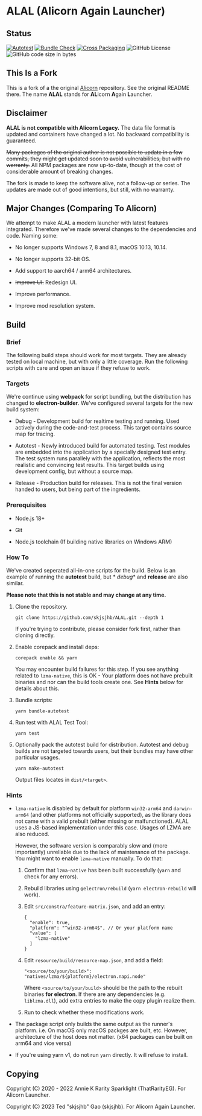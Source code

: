 # ALAL (Alicorn Again Launcher)

## Status

[![Autotest](https://github.com/skjsjhb/ALAL/actions/workflows/test.yml/badge.svg)](https://github.com/skjsjhb/ALAL/actions/workflows/test.yml)
[![Bundle Check](https://github.com/skjsjhb/ALAL/actions/workflows/bundle.yml/badge.svg)](https://github.com/skjsjhb/ALAL/actions/workflows/bundle.yml)
[![Cross Packaging](https://github.com/skjsjhb/ALAL/actions/workflows/package.yml/badge.svg)](https://github.com/skjsjhb/ALAL/actions/workflows/package.yml)
![GitHub License](https://img.shields.io/github/license/skjsjhb/ALAL)
![GitHub code size in bytes](https://img.shields.io/github/languages/code-size/skjsjhb/ALAL)

## This Is a Fork

This is a fork of a the original [Alicorn](https://github.com/Andy-K-Sparklight/Alicorn) repository. See the original
README there. The name **ALAL** stands for **AL**icorn **A**gain **L**auncher.

## Disclaimer

**ALAL is not compatible with Alicorn Legacy.** The data file format is updated and containers have changed a lot. No
backward compatibility is guaranteed.

~~Many packages of the original author is not possible to update in a few commits, they might get updated soon to avoid
vulnerabilities, but with no warranty.~~ All NPM packages are now up-to-date, though at the cost of considerable amount
of breaking changes.

The fork is made to keep the software alive, not a follow-up or series. The updates are made out of good intentions, but
still, with no warranty.

## Major Changes (Comparing To Alicorn)

We attempt to make ALAL a modern launcher with latest features integrated. Therefore we've made several changes to the
dependencies and code. Naming some:

- No longer supports Windows 7, 8 and 8.1, macOS 10.13, 10.14.

- No longer supports 32-bit OS.

- Add support to aarch64 / arm64 architectures.

- ~~Improve UI.~~ Redesign UI.

- Improve performance.

- Improve mod resolution system.

## Build

### Brief

The following build steps should work for most targets. They are already tested on local machine, but with only a little
coverage. Run the following scripts with care and open an issue if they refuse to work.

### Targets

We're continue using **webpack** for script bundling, but the distribution has changed to **electron-builder**. We've
configured several targets for the new build system:

- Debug - Development build for realtime testing and running. Used actively during the code-and-test process. This
  target contains source map for tracing.

- Autotest - Newly introduced build for automated testing. Test modules are embedded into the application by a specially
  designed test entry. The test system runs parallely with the application, reflects the most realistic and convincing
  test results. This target builds using development config, but without a source map.

- Release - Production build for releases. This is not the final version handed to users, but being part of the
  ingredients.

### Prerequisites

- Node.js 18+

- Git

- Node.js toolchain (If building native libraries on Windows ARM)

### How To

We've created seperated all-in-one scripts for the build. Below is an example of running the **autotest** build, but *
*debug** and **release** are also similar.

**Please note that this is not stable and may change at any time.**

1. Clone the repository.

   ```shell
   git clone https://github.com/skjsjhb/ALAL.git --depth 1
   ```

   If you're trying to contribute, please consider fork first, rather than cloning directly.

2. Enable corepack and install deps:

   ```shell
   corepack enable && yarn
   ```

   You may encounter build failures for this step. If you see anything related to `lzma-native`, this is OK - Your
   platform does not have prebuilt binaries and nor can the build tools create one. See **Hints** below for details
   about this.

3. Bundle scripts:

   ```shell
   yarn bundle-autotest
   ```

4. Run test with ALAL Test Tool:

   ```shell
   yarn test
   ```

5. Optionally pack the autotest build for distribution. Autotest and debug builds are not targeted towards users, but
   their bundles may have other particular usages.

   ```shell
   yarn make-autotest
   ```

   Output files locates in `dist/<target>`.

### Hints

- `lzma-native` is disabled by default for platform `win32-arm64` and `darwin-arm64` (and other platforms not officially
  supported), as the
  library does not came with a valid prebuilt (either missing or malfunctioned). ALAL uses a JS-based implementation
  under this case. Usages of LZMA are also
  reduced.

  However, the software version is comparably slow and (more importantly) unreliable due to the lack of maintenance of
  the package. You might want to enable `lzma-native` manually. To do that:

    1. Confirm that `lzma-native` has been built successfully (`yarn` and check for any errors).

    2. Rebuild libraries using `@electron/rebuild` (`yarn electron-rebuild` will work).

    3. Edit `src/constra/feature-matrix.json`, and add an entry:

       ```json5
       {
         "enable": true,
         "platform": "^win32-arm64$", // Or your platform name
         "value": [
           "lzma-native"
         ]
       }
       ```

    4. Edit `resource/build/resource-map.json`, and add a field:

       ```json5
       "<source/to/your/build>": "natives/lzma/${platform}/electron.napi.node"
       ```

       Where `<source/to/your/build>` should be the path to the rebuilt binaries **for electron**. If there are any
       dependencies (e.g. `liblzma.dll`), add extra entries to make the copy plugin realize them.

    5. Run to check whether these modifications work.

- The package script only builds the same output as the runner's platform. i.e. On macOS only macOS packges are built,
  etc. However, architecture of the host does not matter. (x64 packages can be built on arm64 and vice versa)

- If you're using yarn v1, do not run `yarn` directly. It will refuse to install.

## Copying

Copyright (C) 2020 - 2022 Annie K Rarity Sparklight (ThatRarityEG). For Alicorn Launcher.

Copyright (C) 2023 Ted "skjsjhb" Gao (skjsjhb). For Alicorn Again Launcher.
